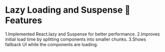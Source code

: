 # Lazy Loading and Suspense 🚀 Features
1.Implemented React.lazy and Suspense for better performance.
2.Improves initial load time by splitting components into smaller chunks.
3.Shows fallback UI while the components are loading.

